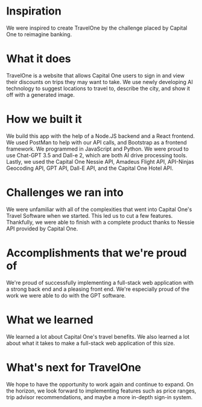 # Inspiration
We were inspired to create TravelOne by the challenge placed by Capital One to reimagine banking.

# What it does
TravelOne is a website that allows Capital One users to sign in and view their discounts on trips they may want to take. We use newly developing AI technology to suggest locations to travel to, describe the city, and show it off with a generated image.

# How we built it
We build this app with the help of a Node.JS backend and a React frontend. We used PostMan to help with our API calls, and Bootstrap as a frontend framework. We programmed in JavaScript and Python. We were proud to use Chat-GPT 3.5 and Dall-e 2, which are both AI drive processing tools. Lastly, we used the Capital One Nessie API, Amadeus Flight API, API-Ninjas Geocoding API, GPT API, Dall-E API, and the Capital One Hotel API.

# Challenges we ran into
We were unfamiliar with all of the complexities that went into Capital One's Travel Software when we started. This led us to cut a few features. Thankfully, we were able to finish with a complete product thanks to Nessie API provided by Capital One.

# Accomplishments that we're proud of
We're proud of successfully implementing a full-stack web application with a strong back end and a pleasing front end. We're especially proud of the work we were able to do with the GPT software.

# What we learned
We learned a lot about Capital One's travel benefits. We also learned a lot about what it takes to make a full-stack web application of this size.

# What's next for TravelOne
We hope to have the opportunity to work again and continue to expand. On the horizon, we look forward to implementing features such as price ranges, trip advisor recommendations, and maybe a more in-depth sign-in system.
